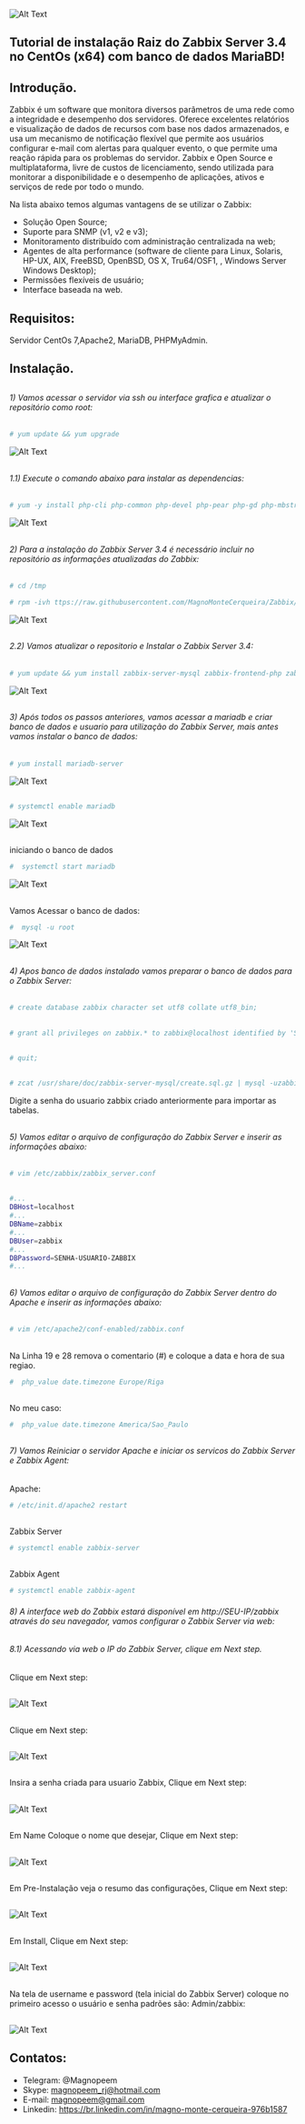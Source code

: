 ![Alt Text](https://github.com/MagnoMonteCerqueira/Zabbix/blob/master/Zabbix_3.2/src/img/zabbix.jpg)

##                                      Tutorial de instalação Raiz do Zabbix Server 3.4 no CentOs (x64) com banco de dados MariaBD!


## Introdução.

Zabbix é um software que monitora diversos parâmetros de uma rede como a integridade e desempenho dos servidores. Oferece excelentes relatórios e visualização de dados de recursos com base nos dados armazenados, e usa um mecanismo de notificação flexível que permite aos usuários configurar e-mail com alertas para qualquer evento, o que permite uma reação rápida para os problemas do servidor.
Zabbix e Open Source e multiplataforma, livre de custos de licenciamento, sendo utilizada para monitorar a disponibilidade e o desempenho de aplicações, ativos e serviços de rede por todo o mundo.

Na lista abaixo temos algumas vantagens de se utilizar o Zabbix:

* Solução Open Source;
* Suporte para SNMP (v1, v2 e v3);
* Monitoramento distribuído com administração centralizada na web;
* Agentes de alta performance (software de cliente para Linux, Solaris, HP-UX, AIX, FreeBSD, OpenBSD, OS X, Tru64/OSF1, , Windows Server Windows Desktop);
* Permissões flexíveis de usuário;
* Interface baseada na web.


## Requisitos:

Servidor CentOs 7,Apache2, MariaDB, PHPMyAdmin.


## Instalação.

##
###### 1) Vamos acessar o servidor via ssh ou interface grafica e atualizar o repositório como root:

```sh
# yum update && yum upgrade
```

![Alt Text](https://github.com/MagnoMonteCerqueira/Zabbix/blob/master/Dicas_e_Truques/src/img/Zabbix_Server/Instalacao/3.4/CentOs/Raiz/centos-raiz01.PNG)
##

###### 1.1) Execute o comando abaixo para instalar as dependencias:
```sh
# yum -y install php-cli php-common php-devel php-pear php-gd php-mbstring php-mysql php-xml vim php7.0-bcmath php7.0-mbstring php-sabre-xml mariadb-server  mariadb && systemctl start mariadb
```
![Alt Text](https://github.com/MagnoMonteCerqueira/Zabbix/blob/master/Dicas_e_Truques/src/img/Zabbix_Server/Instalacao/3.4/CentOs/Raiz/centos-raiz01-1.PNG)
##

###### 2)  Para a instalação do Zabbix Server 3.4 é necessário incluir no repositório as informações atualizadas do Zabbix:

```sh
# cd /tmp

# rpm -ivh ttps://raw.githubusercontent.com/MagnoMonteCerqueira/Zabbix/master/Dicas_e_Truques/Zabbix_Server/Instalacao/3.4/CentOs/Raiz/Arquivos/zabbix-release-3.4-1.el7.centos.noarch.rpm
```
![Alt Text](https://github.com/MagnoMonteCerqueira/Zabbix/blob/master/Dicas_e_Truques/src/img/Zabbix_Server/Instalacao/3.4/CentOs/Raiz/centos-raiz02.PNG)
##

###### 2.2) Vamos atualizar o repositorio e Instalar o Zabbix Server 3.4:
```sh
# yum update && yum install zabbix-server-mysql zabbix-frontend-php zabbix-agent -y
```
![Alt Text](https://github.com/MagnoMonteCerqueira/Zabbix/blob/master/Dicas_e_Truques/src/img/Zabbix_Server/Instalacao/3.4/CentOs/Raiz/centos-raiz03.PNG)
##

###### 3)  Após todos os passos anteriores, vamos acessar a mariadb e criar banco de dados e usuario para utilização do Zabbix Server, mais antes vamos instalar o banco de dados:

```sh
# yum install mariadb-server
```
![Alt Text](https://github.com/MagnoMonteCerqueira/Zabbix/blob/master/Dicas_e_Truques/src/img/Zabbix_Server/Instalacao/3.4/CentOs/Raiz/centos-raiz-mariadb-01.PNG)

##
```sh
# systemctl enable mariadb
```
![Alt Text](https://github.com/MagnoMonteCerqueira/Zabbix/blob/master/Dicas_e_Truques/src/img/Zabbix_Server/Instalacao/3.4/CentOs/Raiz/centos-raiz-mariadb-02.PNG)
##

iniciando o banco de dados
```sh
#  systemctl start mariadb
```
![Alt Text](https://github.com/MagnoMonteCerqueira/Zabbix/blob/master/Dicas_e_Truques/src/img/Zabbix_Server/Instalacao/3.4/CentOs/Raiz/centos-raiz-mariadb-03.PNG)
##

Vamos Acessar o banco de dados:
```sh
#  mysql -u root
```
![Alt Text](https://github.com/MagnoMonteCerqueira/Zabbix/blob/master/Dicas_e_Truques/src/img/Zabbix_Server/Instalacao/3.4/CentOs/Raiz/centos-raiz-mariadb-04.PNG)
##

###### 4)  Apos banco de dados instalado vamos preparar o banco de dados para o Zabbix Server:

```sh
# create database zabbix character set utf8 collate utf8_bin;
```
##
```sh
# grant all privileges on zabbix.* to zabbix@localhost identified by 'SENHA-USUARIO-ZABBIX';
```

##
```sh
# quit;
```
##


```sh
# zcat /usr/share/doc/zabbix-server-mysql/create.sql.gz | mysql -uzabbix -p zabbix
```

Digite a senha do usuario zabbix criado anteriormente para importar as tabelas.

##
###### 5)  Vamos editar o arquivo de configuração do Zabbix Server e inserir as informações abaixo:

```sh
# vim /etc/zabbix/zabbix_server.conf
```
##
```sh
#...
DBHost=localhost
#...
DBName=zabbix
#...
DBUser=zabbix
#...
DBPassword=SENHA-USUARIO-ZABBIX
#...
```
##
###### 6)  Vamos editar o arquivo de configuração do Zabbix Server dentro do Apache e inserir as informações abaixo:

```sh
# vim /etc/apache2/conf-enabled/zabbix.conf
```
##

Na Linha 19 e 28 remova o comentario (#) e coloque a data e hora de sua regiao.

```sh
#  php_value date.timezone Europe/Riga
```
##

No meu caso:
```sh
#  php_value date.timezone America/Sao_Paulo
```
##



###### 7)  Vamos Reiniciar o servidor Apache e iniciar os servicos do Zabbix Server e Zabbix Agent:
##
Apache:
```sh
# /etc/init.d/apache2 restart
```
##
Zabbix Server
```sh
# systemctl enable zabbix-server
```
##
Zabbix Agent
```sh
# systemctl enable zabbix-agent
```

###### 8)  A interface web do Zabbix estará disponível em http://SEU-IP/zabbix através do seu navegador, vamos configurar o Zabbix Server via web:


###### 8.1) Acessando via web o IP do Zabbix Server, clique em Next step.
##
Clique em Next step:
##
![Alt Text](https://github.com/MagnoMonteCerqueira/Zabbix/blob/master/Zabbix_3.4/src/img/Zabbix_server/instalacao01.PNG)
##
Clique em Next step:
##
![Alt Text](https://github.com/MagnoMonteCerqueira/Zabbix/blob/master/Zabbix_3.4/src/img/Zabbix_server/instalacao02.PNG)
##
Insira a senha criada para usuario Zabbix, Clique em Next step:
##
![Alt Text](https://github.com/MagnoMonteCerqueira/Zabbix/blob/master/Zabbix_3.4/src/img/Zabbix_server/instalacao03.PNG)
##
Em Name Coloque o nome que desejar, Clique em Next step:
##
![Alt Text](https://github.com/MagnoMonteCerqueira/Zabbix/blob/master/Zabbix_3.4/src/img/Zabbix_server/instalacao04.PNG)
##
Em Pre-Instalação veja o resumo das configurações, Clique em Next step:
##
![Alt Text](https://github.com/MagnoMonteCerqueira/Zabbix/blob/master/Zabbix_3.4/src/img/Zabbix_server/instalacao05.PNG)
##
Em Install, Clique em Next step:
##
![Alt Text](https://github.com/MagnoMonteCerqueira/Zabbix/blob/master/Zabbix_3.4/src/img/Zabbix_server/instalacao06.PNG)
##
Na tela de username e password (tela inicial do Zabbix Server) coloque no primeiro acesso o usuário e senha padrões são: Admin/zabbix:
##
![Alt Text](https://github.com/MagnoMonteCerqueira/Zabbix/blob/master/Zabbix_3.4/src/img/Zabbix_server/instalacao07.PNG)
##



##

## Contatos:


* Telegram: @Magnopeem
* Skype: magnopeem_rj@hotmail.com
* E-mail: magnopeem@gmail.com
* Linkedin: https://br.linkedin.com/in/magno-monte-cerqueira-976b1587
